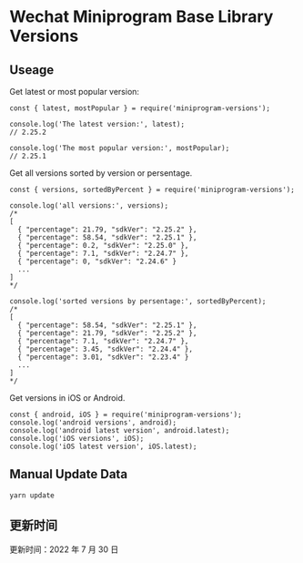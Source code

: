 
# Wechat Miniprogram Base Library Versions

## Useage

Get latest or most popular version:

```;
const { latest, mostPopular } = require('miniprogram-versions');

console.log('The latest version:', latest);
// 2.25.2

console.log('The most popular version:', mostPopular);
// 2.25.1

```

Get all versions sorted by version or persentage.

```
const { versions, sortedByPercent } = require('miniprogram-versions');

console.log('all versions:', versions);
/*
[
  { "percentage": 21.79, "sdkVer": "2.25.2" },
  { "percentage": 58.54, "sdkVer": "2.25.1" },
  { "percentage": 0.2, "sdkVer": "2.25.0" },
  { "percentage": 7.1, "sdkVer": "2.24.7" },
  { "percentage": 0, "sdkVer": "2.24.6" }
  ...
]
*/

console.log('sorted versions by persentage:', sortedByPercent);
/*
[
  { "percentage": 58.54, "sdkVer": "2.25.1" },
  { "percentage": 21.79, "sdkVer": "2.25.2" },
  { "percentage": 7.1, "sdkVer": "2.24.7" },
  { "percentage": 3.45, "sdkVer": "2.24.4" },
  { "percentage": 3.01, "sdkVer": "2.23.4" }
  ...
]
*/
```

Get versions in iOS or Android.

```
const { android, iOS } = require('miniprogram-versions');
console.log('android versions', android);
console.log('android latest version', android.latest);
console.log('iOS versions', iOS);
console.log('iOS latest version', iOS.latest);
```

## Manual Update Data

```
yarn update
```

## 更新时间

更新时间：2022 年 7 月 30 日
